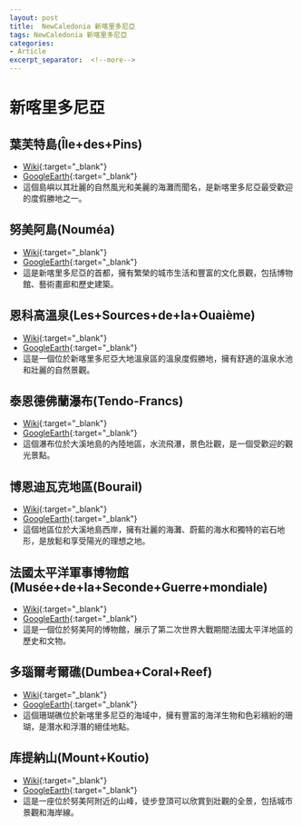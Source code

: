 ```yaml
---
layout: post
title:  NewCaledonia 新喀里多尼亞
tags: NewCaledonia 新喀里多尼亞 
categories:
- Article
excerpt_separator:  <!--more-->
---
```

# 新喀里多尼亞
## 葉芙特島(Île+des+Pins)
- [Wiki](https://zh.wikipedia.org/w/index.php?search=Île+des+Pins "Wiki"){:target="_blank"} 
- [GoogleEarth](https://earth.google.com/web/search/Île+des+Pins "GoogleEarth"){:target="_blank"} 
- 這個島嶼以其壯麗的自然風光和美麗的海灘而聞名，是新喀里多尼亞最受歡迎的度假勝地之一。

## 努美阿島(Nouméa)
- [Wiki](https://zh.wikipedia.org/w/index.php?search=Nouméa "Wiki"){:target="_blank"} 
- [GoogleEarth](https://earth.google.com/web/search/Nouméa "GoogleEarth"){:target="_blank"} 
- 這是新喀里多尼亞的首都，擁有繁榮的城市生活和豐富的文化景觀，包括博物館、藝術畫廊和歷史建築。

## 恩科高溫泉(Les+Sources+de+la+Ouaième)
- [Wiki](https://zh.wikipedia.org/w/index.php?search=Les+Sources+de+la+Ouaième "Wiki"){:target="_blank"} 
- [GoogleEarth](https://earth.google.com/web/search/Les+Sources+de+la+Ouaième "GoogleEarth"){:target="_blank"} 
- 這是一個位於新喀里多尼亞大地溫泉區的溫泉度假勝地，擁有舒適的溫泉水池和壯麗的自然景觀。

## 泰恩德佛蘭瀑布(Tendo-Francs)
- [Wiki](https://zh.wikipedia.org/w/index.php?search=Tendo-Francs "Wiki"){:target="_blank"} 
- [GoogleEarth](https://earth.google.com/web/search/Tendo-Francs "GoogleEarth"){:target="_blank"} 
- 這個瀑布位於大溪地島的內陸地區，水流飛瀑，景色壯觀，是一個受歡迎的觀光景點。

## 博恩迪瓦克地區(Bourail)
- [Wiki](https://zh.wikipedia.org/w/index.php?search=Bourail "Wiki"){:target="_blank"} 
- [GoogleEarth](https://earth.google.com/web/search/Bourail "GoogleEarth"){:target="_blank"} 
- 這個地區位於大溪地島西岸，擁有壯麗的海灘、蔚藍的海水和獨特的岩石地形，是放鬆和享受陽光的理想之地。

## 法國太平洋軍事博物館(Musée+de+la+Seconde+Guerre+mondiale)
- [Wiki](https://zh.wikipedia.org/w/index.php?search=Musée+de+la+Seconde+Guerre+mondiale "Wiki"){:target="_blank"} 
- [GoogleEarth](https://earth.google.com/web/search/Musée+de+la+Seconde+Guerre+mondiale "GoogleEarth"){:target="_blank"} 
- 這是一個位於努美阿的博物館，展示了第二次世界大戰期間法國太平洋地區的歷史和文物。

## 多瑙爾考爾礁(Dumbea+Coral+Reef)
- [Wiki](https://zh.wikipedia.org/w/index.php?search=Dumbea+Coral+Reef "Wiki"){:target="_blank"} 
- [GoogleEarth](https://earth.google.com/web/search/Dumbea+Coral+Reef "GoogleEarth"){:target="_blank"} 
- 這個珊瑚礁位於新喀里多尼亞的海域中，擁有豐富的海洋生物和色彩繽紛的珊瑚，是潛水和浮潛的絕佳地點。

## 库提納山(Mount+Koutio)
- [Wiki](https://zh.wikipedia.org/w/index.php?search=Mount+Koutio "Wiki"){:target="_blank"} 
- [GoogleEarth](https://earth.google.com/web/search/Mount+Koutio "GoogleEarth"){:target="_blank"} 
- 這是一座位於努美阿附近的山峰，徒步登頂可以欣賞到壯觀的全景，包括城市景觀和海岸線。

